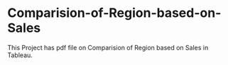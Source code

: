 # Comparision-of-Region-based-on-Sales
This Project has pdf file on Comparision of Region based on Sales in Tableau.
